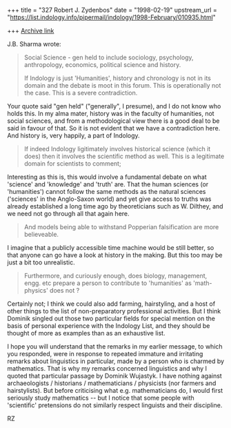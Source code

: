 +++
title = "327 Robert J. Zydenbos"
date = "1998-02-19"
upstream_url = "https://list.indology.info/pipermail/indology/1998-February/010935.html"

+++
[Archive link](https://list.indology.info/pipermail/indology/1998-February/010935.html)

J.B. Sharma wrote:

> Social Science - gen held to include sociology, psychology,
> anthropology, economics, political science and history.
>
>  If Indology is just 'Humanities', history and  chronology is not
> in its domain and the debate is moot in this forum. This is
> operationally not the case. This is a severe contradiction.

Your quote said "gen held" ("generally", I presume), and I do not
know who holds this. In my alma mater, history was in the faculty
of humanities, not social sciences, and from a methodological view
there is a good deal to be said in favour of that. So it is not
evident that we have a contradiction here. And history is, very
happily, a part of Indology.

>  If indeed Indology ligitimately involves historical science (which
> it does) then it involves the scientific method as well. This is a
> legitimate domain for scientists to comment;

Interesting as this is, this would involve a fundamental debate on
what 'science' and 'knowledge' and 'truth' are. That the human
sciences (or 'humanities') cannot follow the same methods as the
natural sciences ('sciences' in the Anglo-Saxon world) and yet give
access to truths was already established a long time ago by
theoreticians such as W. Dilthey, and we need not go through all
that again here.

> And models being able to withstand Popperian
> falsification  are more believeable.

I imagine that a publicly accessible time machine would be still
better, so that anyone can go have a look at history in the making.
But this too may be just a bit too unrealistic.

> Furthermore, and curiously enough, does biology, management, engg.
> etc prepare a person to contribute to 'humanities' as
> 'math-physics' does not ?

Certainly not; I think we could also add farming, hairstyling, and
a host of other things to the list of non-preparatory professional
activities. But I think Dominik singled out those two particular
fields for special mention on the basis of personal experience with
the Indology List, and they should be thought of more as examples
than as an exhaustive list.

I hope you will understand that the remarks in my earlier message,
to which you responded, were in response to repeated immature and
irritating remarks about linguistics in particular, made by a
person who is charmed by mathematics. That is why my remarks
concerned linguistics and why I quoted that particular passage by
Dominik Wujastyk. I have nothing against archaeologists /
historians / mathematicians / physicists (nor farmers and
hairstylists). But before criticising what e.g. mathematicians do,
I would first seriously study mathematics -- but I notice that some
people with 'scientific' pretensions do not similarly respect
linguists and their discipline.

RZ



